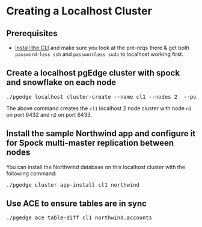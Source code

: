 # Creating a Localhost Cluster


## Prerequisites
- [Install the CLI](https://github.com/pgEdge/pgedge/tree/main?tab=readme-ov-file#getting-started) and make sure you look at the pre-reqs there & get both `password-less ssh` and `passwordless sudo` to localhost working first.


## Create a localhost pgEdge cluster with spock and snowflake on each node
<pre>
./pgedge localhost cluster-create --name cl1 --nodes 2  --port1 6432
</pre>

The above command creates the `cl1` localhost 2 node cluster with node `n1` on port 6432 and `n2` on port 6433.

## Install the sample Northwind app and configure it for Spock multi-master replication between nodes
You can install the Northwind database on this localhost cluster with the following command:
<pre>
./pgedge cluster app-install cl1 northwind
</pre>

## Use ACE to ensure tables are in sync
<pre>
./pgedge ace table-diff cl1 northwind.accounts
</pre>


